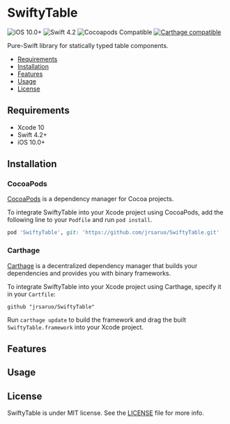 # SwiftyTable
![iOS 10.0+](https://img.shields.io/badge/platform-iOS%2010%2B-blue.svg?style=flat)
![Swift 4.2](https://img.shields.io/badge/Swift-4.2-orange.svg?style=flat)
![Cocoapods Compatible](https://img.shields.io/cocoapods/v/SwiftyTable.svg)
[![Carthage compatible](https://img.shields.io/badge/Carthage-compatible-4BC51D.svg?style=flat)](https://github.com/Carthage/Carthage)

Pure-Swift library for statically typed table components.
- [Requirements](#requirements)
- [Installation](#installation)
- [Features](#features)
- [Usage](#usage)
- [License](#license)


## Requirements
* Xcode 10
* Swift 4.2+
* iOS 10.0+


## Installation
### CocoaPods
[CocoaPods](http://cocoapods.org) is a dependency manager for Cocoa projects.

To integrate SwiftyTable into your Xcode project using CocoaPods, add the following line to your `Podfile` and run `pod install`.

```ruby
pod 'SwiftyTable', git: 'https://github.com/jrsaruo/SwiftyTable.git'
```

### Carthage
[Carthage](https://github.com/Carthage/Carthage) is a decentralized dependency manager that builds your dependencies and provides you with binary frameworks.

To integrate SwiftyTable into your Xcode project using Carthage, specify it in your `Cartfile`:

```ogdl
github "jrsaruo/SwiftyTable"
```

Run `carthage update` to build the framework and drag the built `SwiftyTable.framework` into your Xcode project.


## Features


## Usage


## License
SwiftyTable is under MIT license. See the [LICENSE](LICENSE) file for more info.
